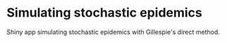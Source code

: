 # Simulating stochastic epidemics

Shiny app simulating stochastic epidemics with Gillespie's direct method.
